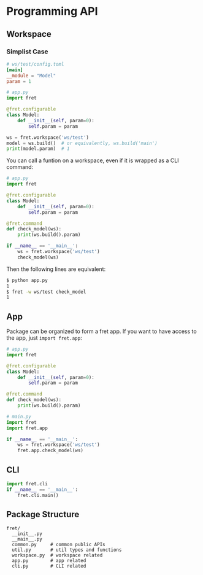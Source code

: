 # Programming API

## Workspace

### Simplist Case
```toml
# ws/test/config.toml
[main]
__module = "Model"
param = 1
```

```py
# app.py
import fret

@fret.configurable
class Model:
    def __init__(self, param=0):
        self.param = param

ws = fret.workspace('ws/test')
model = ws.build()  # or equivalently, ws.build('main')
print(model.param)  # 1
```

You can call a funtion on a workspace, even if it is wrapped as a CLI command:

```py
# app.py
import fret

@fret.configurable
class Model:
    def __init__(self, param=0):
        self.param = param

@fret.command
def check_model(ws):
    print(ws.build().param)

if __name__ == '__main__':
    ws = fret.workspace('ws/test')
    check_model(ws)
```

Then the following lines are equivalent:

```sh
$ python app.py
1
$ fret -w ws/test check_model
1
```

## App

Package can be organized to form a fret app. If you want to have access to the app, just `import fret.app`:

```py
# app.py
import fret

@fret.configurable
class Model:
    def __init__(self, param=0):
        self.param = param

@fret.command
def check_model(ws):
    print(ws.build().param)
```

```py
# main.py
import fret
import fret.app

if __name__ == '__main__':
    ws = fret.workspace('ws/test')
    fret.app.check_model(ws)
```

## CLI
```py
import fret.cli
if __name__ == '__main__':
    fret.cli.main()
```

## Package Structure
```
fret/
  __init__.py
  __main__.py
  common.py     # common public APIs
  util.py       # util types and functions
  workspace.py  # workspace related
  app.py        # app related
  cli.py        # CLI related
```
